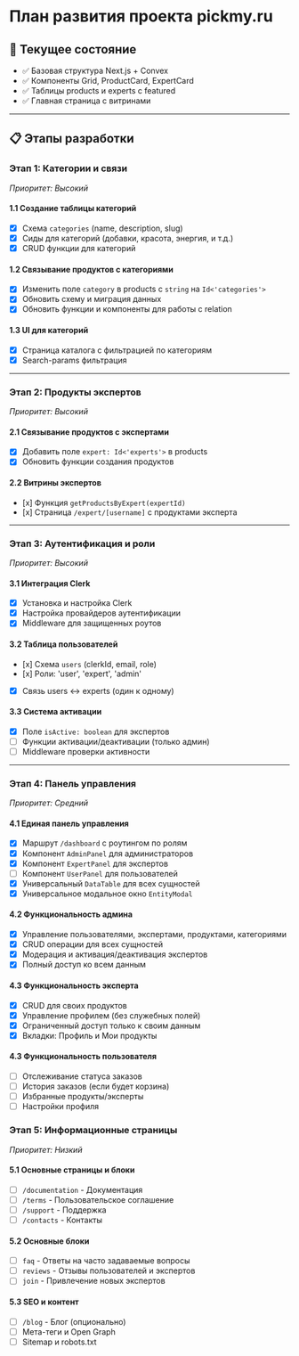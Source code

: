 # План развития проекта pickmy.ru

## 🎯 Текущее состояние

- ✅ Базовая структура Next.js + Convex
- ✅ Компоненты Grid, ProductCard, ExpertCard
- ✅ Таблицы products и experts с featured
- ✅ Главная страница с витринами

---

## 📋 Этапы разработки

### **Этап 1: Категории и связи**

_Приоритет: Высокий_

#### 1.1 Создание таблицы категорий

- [x] Схема `categories` (name, description, slug)
- [x] Сиды для категорий (добавки, красота, энергия, и т.д.)
- [x] CRUD функции для категорий

#### 1.2 Связывание продуктов с категориями

- [x] Изменить поле `category` в products с `string` на `Id<'categories'>`
- [x] Обновить схему и миграция данных
- [x] Обновить функции и компоненты для работы с relation

#### 1.3 UI для категорий

- [x] Страница каталога с фильтрацией по категориям
- [x] Search-params фильтрация

---

### **Этап 2: Продукты экспертов**

_Приоритет: Высокий_

#### 2.1 Связывание продуктов с экспертами

- [x] Добавить поле `expert: Id<'experts'>` в products
- [x] Обновить функции создания продуктов

#### 2.2 Витрины экспертов

- [х] Функция `getProductsByExpert(expertId)`
- [х] Страница `/expert/[username]` с продуктами эксперта

---

### **Этап 3: Аутентификация и роли**

_Приоритет: Высокий_

#### 3.1 Интеграция Clerk

- [x] Установка и настройка Clerk
- [x] Настройка провайдеров аутентификации
- [x] Middleware для защищенных роутов

#### 3.2 Таблица пользователей

- [х] Схема `users` (clerkId, email, role)
- [х] Роли: 'user', 'expert', 'admin'
- [x] Связь users ↔ experts (один к одному)

#### 3.3 Система активации

- [x] Поле `isActive: boolean` для экспертов
- [ ] Функции активации/деактивации (только админ)
- [ ] Middleware проверки активности

---

### **Этап 4: Панель управления**

_Приоритет: Средний_

#### 4.1 Единая панель управления

- [x] Маршрут `/dashboard` с роутингом по ролям
- [x] Компонент `AdminPanel` для администраторов
- [x] Компонент `ExpertPanel` для экспертов
- [ ] Компонент `UserPanel` для пользователей
- [x] Универсальный `DataTable` для всех сущностей
- [x] Универсальное модальное окно `EntityModal`

#### 4.2 Функциональность админа

- [x] Управление пользователями, экспертами, продуктами, категориями
- [x] CRUD операции для всех сущностей
- [x] Модерация и активация/деактивация экспертов
- [x] Полный доступ ко всем данным

#### 4.3 Функциональность эксперта

- [x] CRUD для своих продуктов
- [x] Управление профилем (без служебных полей)
- [x] Ограниченный доступ только к своим данным
- [x] Вкладки: Профиль и Мои продукты

#### 4.3 Функциональность пользователя

- [ ] Отслеживание статуса заказов
- [ ] История заказов (если будет корзина)
- [ ] Избранные продукты/эксперты
- [ ] Настройки профиля

### **Этап 5: Информационные страницы**

_Приоритет: Низкий_

#### 5.1 Основные страницы и блоки

- [ ] `/documentation` - Документация
- [ ] `/terms` - Пользовательское соглашение
- [ ] `/support` - Поддержка
- [ ] `/contacts` - Контакты

#### 5.2 Основные блоки

- [ ] `faq` - Ответы на часто задаваемые вопросы
- [ ] `reviews` - Отзывы пользователей и экспертов
- [ ] `join` - Привлечение новых экспертов

#### 5.3 SEO и контент

- [ ] `/blog` - Блог (опционально)
- [ ] Мета-теги и Open Graph
- [ ] Sitemap и robots.txt
